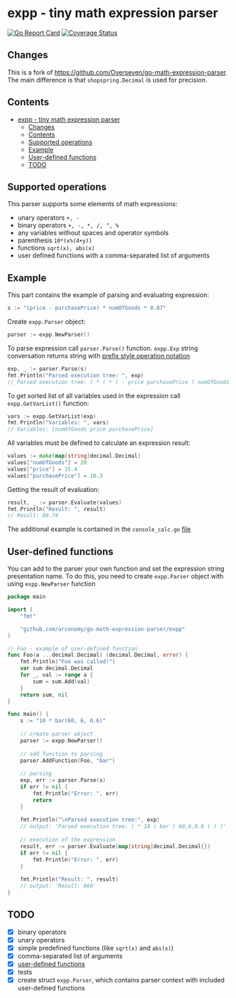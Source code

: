 # expp - tiny math expression parser

[![Go Report Card](https://goreportcard.com/badge/github.com/arconomy/go-math-expression-parser)](https://goreportcard.com/report/github.com/arconomy/go-math-expression-parser)
[![Coverage Status](https://coveralls.io/repos/github/Overseven/go-math-expression-parser/badge.svg?branch=main)](https://coveralls.io/github/Overseven/go-math-expression-parser?branch=main)

## Changes
This is a fork of https://github.com/Overseven/go-math-expression-parser. The main difference is that `shopspring.Decimal` is used for precision.

## Contents
- [expp - tiny math expression parser](#expp---tiny-math-expression-parser)
  - [Changes](#changes)
  - [Contents](#contents)
  - [Supported operations](#supported-operations)
  - [Example](#example)
  - [User-defined functions](#user-defined-functions)
  - [TODO](#todo)

## Supported operations
This parser supports some elements of math expressions:
- unary operators `+, -`
- binary operators `+, -, *, /, ^, %`
- any variables without spaces and operator symbols
- parenthesis `10*(x%(4+y))`
- functions `sqrt(x), abs(x)`
- user defined functions with a comma-separated list of arguments
 
## Example
This part contains the example of parsing and evaluating expression:
```go
s := "(price - purchasePrice) * numOfGoods * 0.87"
```

Create `expp.Parser` object:
```go
parser := expp.NewParser()
```


To parse expression call `parser.Parse()` function. `expp.Exp` string conversation returns string with [prefix style operation notation](http://www.cs.man.ac.uk/~pjj/cs212/fix.html) 
```go
exp, _ := parser.Parse(s)
fmt.Println("Parsed execution tree: ", exp)
// Parsed execution tree: ( * ( * ( - price purchasePrice ) numOfGoods ) 0.87 )
```

To get sorted list of all variables used in the expression call ``expp.GetVarList()`` function:
```go
vars := expp.GetVarList(exp)
fmt.Println("Variables: ", vars)
// Variables: [numOfGoods price purchasePrice]
```
All variables must be defined to calculate an expression result:
```go
values := make(map[string]decimal.Decimal)
values["numOfGoods"] = 20
values["price"] = 15.4
values["purchasePrice"] = 10.3
``` 
Getting the result of evaluation:
```go
result, _ := parser.Evaluate(values)
fmt.Println("Result: ", result)
// Result: 88.74
```
The additional example is contained in the `console_calc.go` [file](https://github.com/arconomy/go-math-expression-parser/blob/main/console_calc.go)

## User-defined functions
You can add to the parser your own function and set the expression string presentation name.
To do this, you need to create `expp.Parser` object with using `expp.NewParser` function
```go
package main

import (
	"fmt"

	"github.com/arconomy/go-math-expression-parser/expp"
)

// Foo - example of user-defined function
func Foo(a ...decimal.Decimal) (decimal.Decimal, error) {
	fmt.Println("Foo was called!")
	var sum decimal.Decimal
	for _, val := range a {
		sum = sum.Add(val)
	}
	return sum, nil
}

func main() {
    s := "10 * bar(60, 6, 0.6)"
    
    // create parser object
    parser := expp.NewParser()
    
    // add function to parsing
    parser.AddFunction(Foo, "bar")
    
    // parsing
    exp, err := parser.Parse(s)
    if err != nil {
        fmt.Println("Error: ", err)
        return
    }
    
    fmt.Println("\nParsed execution tree:", exp)
    // output: 'Parsed execution tree: ( * 10 ( bar ( 60,6,0.6 ) ) )'
    
    // execution of the expression
    result, err := parser.Evaluate(map[string]decimal.Decimal{})
    if err != nil {
        fmt.Println("Error: ", err)
    }
    
    fmt.Println("Result: ", result)
    // output: 'Result: 666' 
}
```
## TODO
- [x] binary operators 
- [x] unary operators
- [x] simple predefined functions (like `sqrt(x)` and `abs(x)`)
- [x] comma-separated list of arguments
- [x] [user-defined functions](#user-defined-functions)
- [x] tests
- [x] create struct `expp.Parser`, which contains parser context with included user-defined functions  
